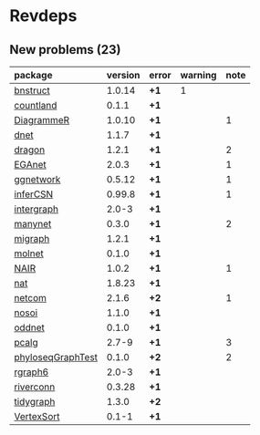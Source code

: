 # Revdeps

## New problems (23)

|package           |version |error  |warning |note |
|:-----------------|:-------|:------|:-------|:----|
|[bnstruct](problems.md#bnstruct)|1.0.14  |__+1__ |1       |     |
|[countland](problems.md#countland)|0.1.1   |__+1__ |        |     |
|[DiagrammeR](problems.md#diagrammer)|1.0.10  |__+1__ |        |1    |
|[dnet](problems.md#dnet)|1.1.7   |__+1__ |        |     |
|[dragon](problems.md#dragon)|1.2.1   |__+1__ |        |2    |
|[EGAnet](problems.md#eganet)|2.0.3   |__+1__ |        |1    |
|[ggnetwork](problems.md#ggnetwork)|0.5.12  |__+1__ |        |1    |
|[inferCSN](problems.md#infercsn)|0.99.8  |__+1__ |        |1    |
|[intergraph](problems.md#intergraph)|2.0-3   |__+1__ |        |     |
|[manynet](problems.md#manynet)|0.3.0   |__+1__ |        |2    |
|[migraph](problems.md#migraph)|1.2.1   |__+1__ |        |     |
|[molnet](problems.md#molnet)|0.1.0   |__+1__ |        |     |
|[NAIR](problems.md#nair)|1.0.2   |__+1__ |        |1    |
|[nat](problems.md#nat)|1.8.23  |__+1__ |        |     |
|[netcom](problems.md#netcom)|2.1.6   |__+2__ |        |1    |
|[nosoi](problems.md#nosoi)|1.1.0   |__+1__ |        |     |
|[oddnet](problems.md#oddnet)|0.1.0   |__+1__ |        |     |
|[pcalg](problems.md#pcalg)|2.7-9   |__+1__ |        |3    |
|[phyloseqGraphTest](problems.md#phyloseqgraphtest)|0.1.0   |__+2__ |        |2    |
|[rgraph6](problems.md#rgraph6)|2.0-3   |__+1__ |        |     |
|[riverconn](problems.md#riverconn)|0.3.28  |__+1__ |        |     |
|[tidygraph](problems.md#tidygraph)|1.3.0   |__+2__ |        |     |
|[VertexSort](problems.md#vertexsort)|0.1-1   |__+1__ |        |     |

